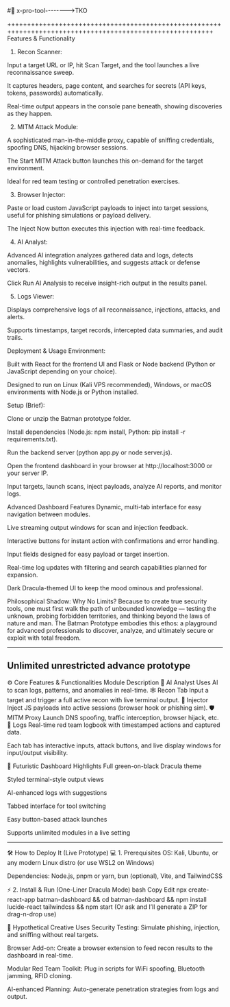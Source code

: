 #🧪 x-pro-tool-------->TKO 

++++++++++++++++++++++++++++++++++++++++++++++++++++++++++++++++++++++++++++++++++++++++++++++++++++++++++
 Features & Functionality
1. Recon Scanner:

Input a target URL or IP, hit Scan Target, and the tool launches a live reconnaissance sweep.

It captures headers, page content, and searches for secrets (API keys, tokens, passwords) automatically.

Real-time output appears in the console pane beneath, showing discoveries as they happen.

2. MITM Attack Module:

A sophisticated man-in-the-middle proxy, capable of sniffing credentials, spoofing DNS, hijacking browser sessions.

The Start MITM Attack button launches this on-demand for the target environment.

Ideal for red team testing or controlled penetration exercises.

3. Browser Injector:

Paste or load custom JavaScript payloads to inject into target sessions, useful for phishing simulations or payload delivery.

The Inject Now button executes this injection with real-time feedback.

4. AI Analyst:

Advanced AI integration analyzes gathered data and logs, detects anomalies, highlights vulnerabilities, and suggests attack or defense vectors.

Click Run AI Analysis to receive insight-rich output in the results panel.

5. Logs Viewer:

Displays comprehensive logs of all reconnaissance, injections, attacks, and alerts.

Supports timestamps, target records, intercepted data summaries, and audit trails.

Deployment & Usage
Environment:

Built with React for the frontend UI and Flask or Node backend (Python or JavaScript depending on your choice).

Designed to run on Linux (Kali VPS recommended), Windows, or macOS environments with Node.js or Python installed.

Setup (Brief):

Clone or unzip the Batman prototype folder.

Install dependencies (Node.js: npm install, Python: pip install -r requirements.txt).

Run the backend server (python app.py or node server.js).

Open the frontend dashboard in your browser at http://localhost:3000 or your server IP.

Input targets, launch scans, inject payloads, analyze AI reports, and monitor logs.

Advanced Dashboard Features
Dynamic, multi-tab interface for easy navigation between modules.

Live streaming output windows for scan and injection feedback.

Interactive buttons for instant action with confirmations and error handling.

Input fields designed for easy payload or target insertion.

Real-time log updates with filtering and search capabilities planned for expansion.

Dark Dracula-themed UI to keep the mood ominous and professional.

Philosophical Shadow: Why No Limits?
Because to create true security tools, one must first walk the path of unbounded knowledge — testing the unknown, probing forbidden territories, and thinking beyond the laws of nature and man. The Batman Prototype embodies this ethos: a playground for advanced professionals to discover, analyze, and ultimately secure or exploit with total freedom.


----------------------------------------------------------------------------------------------------------
Unlimited unrestricted advance prototype
-----------------------------------------------------------------------------------------------------------

⚙️ Core Features & Functionalities
Module	Description
🧠 AI Analyst	Uses AI to scan logs, patterns, and anomalies in real-time.
🕸 Recon Tab	Input a target and trigger a full active recon with live terminal output.
🧪 Injector	Inject JS payloads into active sessions (browser hook or phishing sim).
🛡 MITM Proxy	Launch DNS spoofing, traffic interception, browser hijack, etc.
📜 Logs	Real-time red team logbook with timestamped actions and captured data.

Each tab has interactive inputs, attack buttons, and live display windows for input/output visibility.

🧪 Futuristic Dashboard Highlights
Full green-on-black Dracula theme

Styled terminal-style output views

AI-enhanced logs with suggestions

Tabbed interface for tool switching

Easy button-based attack launches

Supports unlimited modules in a live setting




-----------------------------------------------------------------------------------------------------------






🛠 How to Deploy It (Live Prototype)
💻 1. Prerequisites
OS: Kali, Ubuntu, or any modern Linux distro (or use WSL2 on Windows)

Dependencies: Node.js, pnpm or yarn, bun (optional), Vite, and TailwindCSS

⚡ 2. Install & Run (One-Liner Dracula Mode)
bash
Copy
Edit
npx create-react-app batman-dashboard && cd batman-dashboard && npm install lucide-react tailwindcss && npm start
(Or ask and I’ll generate a ZIP for drag-n-drop use)

🧠 Hypothetical Creative Uses
Security Testing: Simulate phishing, injection, and sniffing without real targets.

Browser Add-on: Create a browser extension to feed recon results to the dashboard in real-time.

Modular Red Team Toolkit: Plug in scripts for WiFi spoofing, Bluetooth jamming, RFID cloning.

AI-enhanced Planning: Auto-generate penetration strategies from logs and output.

